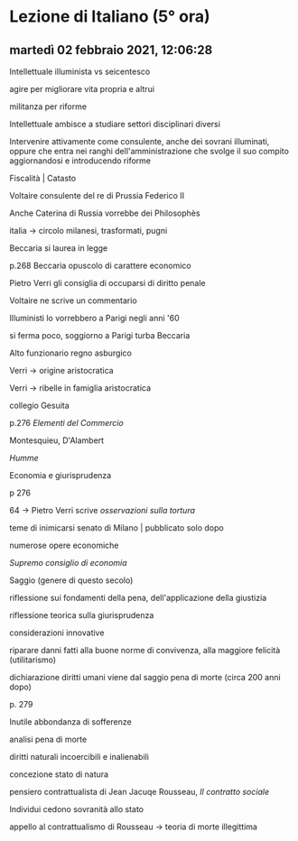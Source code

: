 # Lezione di Italiano (5° ora)

## martedì 02 febbraio 2021, 12:06:28

Intellettuale illuminista vs seicentesco

agire per migliorare vita propria e altrui

militanza per riforme

Intellettuale ambisce a studiare settori disciplinari diversi

Intervenire attivamente come consulente, anche dei sovrani illuminati, oppure che entra nei ranghi dell'amministrazione che svolge il suo compito aggiornandosi e introducendo riforme

Fiscalità | Catasto

Voltaire consulente del re di Prussia Federico II

Anche Caterina di Russia vorrebbe dei Philosophès

italia -> circolo milanesi, trasformati, pugni



Beccaria si laurea in legge

p.268  Beccaria     opuscolo di carattere economico

Pietro Verri gli consiglia di occuparsi di diritto penale

Voltaire ne scrive un commentario

Illuministi lo vorrebbero a Parigi negli anni '60

si ferma poco, soggiorno a Parigi turba Beccaria

Alto funzionario regno asburgico

Verri -> origine aristocratica

Verri -> ribelle in famiglia aristocratica

collegio Gesuita

p.276 *Elementi del Commercio*

Montesquieu, D'Alambert

*Humme*

Economia e giurisprudenza

p 276

64 -> Pietro Verri scrive *osservazioni sulla tortura*

teme di inimicarsi senato di Milano     |   pubblicato solo dopo

numerose opere economiche

*Supremo consiglio di economia*

Saggio (genere di questo secolo)

riflessione sui fondamenti della pena, dell'applicazione della giustizia

riflessione teorica sulla giurisprudenza

considerazioni innovative

riparare danni fatti alla buone norme di convivenza, alla maggiore felicità (utilitarismo)

dichiarazione diritti umani viene dal saggio pena di morte (circa 200 anni dopo)

p. 279

Inutile abbondanza di sofferenze

analisi pena di morte

diritti naturali incoercibili e inalienabili

concezione stato di natura

pensiero contrattualista di Jean Jacuqe Rousseau, *Il contratto sociale*

Individui cedono sovranità allo stato



appello al contrattualismo di Rousseau -> teoria di morte  illegittima